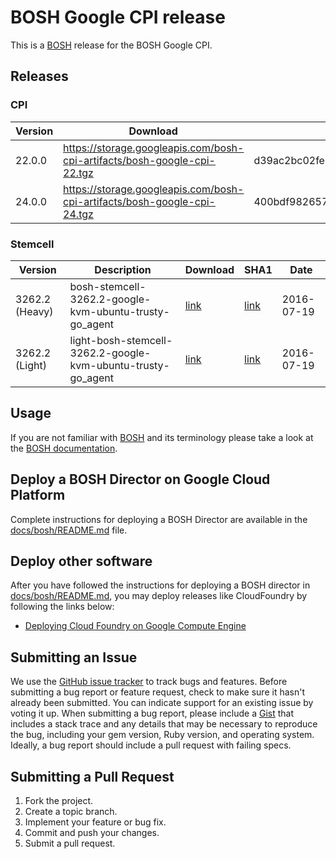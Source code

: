 # BOSH Google CPI release

This is a [BOSH](http://bosh.io/) release for the BOSH Google CPI.

## Releases
<!--The Releases section is automatically generated. Do not edit-->
### CPI

|Version   | Download   | SHA1  | Date   |
|---|---|---|---|
|22.0.0  | https://storage.googleapis.com/bosh-cpi-artifacts/bosh-google-cpi-22.tgz | d39ac2bc02fe5a2287c30e6c728729d2e68b8e1d | 2016-07-19 |
|24.0.0|https://storage.googleapis.com/bosh-cpi-artifacts/bosh-google-cpi-24.tgz|400bdf9826573c9a8923bbabbd4eaa0d676d35ca|2016-07-21|
[//]: # (new-cpi)

### Stemcell

|Version   | Description | Download   | SHA1  | Date  |
|---|---|---|---|---|
|3262.2 (Heavy)  | bosh-stemcell-3262.2-google-kvm-ubuntu-trusty-go_agent | [link](https://storage.googleapis.com/bosh-cpi-artifacts/bosh-stemcell-3262.2-google-kvm-ubuntu-trusty-go_agent.tgz) | [link](https://storage.googleapis.com/bosh-cpi-artifacts/bosh-stemcell-3262.2-google-kvm-ubuntu-trusty-go_agent.tgz.sha1) | 2016-07-19 |
|3262.2 (Light)  |  light-bosh-stemcell-3262.2-google-kvm-ubuntu-trusty-go_agent | [link](https://storage.googleapis.com/bosh-cpi-artifacts/light-bosh-stemcell-3262.2-google-kvm-ubuntu-trusty-go_agent.tgz) | [link](https://storage.googleapis.com/bosh-cpi-artifacts/light-bosh-stemcell-3262.2-google-kvm-ubuntu-trusty-go_agent.tgz.sha1) | 2016-07-19 |
[//]: # (new-stemcell)

## Usage
If you are not familiar with [BOSH](http://bosh.io/) and its terminology please take a look at the [BOSH documentation](http://bosh.io/docs).

## Deploy a BOSH Director on Google Cloud Platform
Complete instructions for deploying a BOSH Director are available in the [docs/bosh/README.md](docs/bosh/README.md) file.


## Deploy other software
After you have followed the instructions for deploying a BOSH director in [docs/bosh/README.md](docs/bosh/README.md), you may deploy releases like CloudFoundry by following the links below:

* [Deploying Cloud Foundry on Google Compute Engine](https://github.com/cloudfoundry-incubator/bosh-google-cpi-release/blob/master/docs/deploy_cf.md)

## Submitting an Issue
We use the [GitHub issue tracker](https://github.com/cloudfoundry-incubator/bosh-google-cpi-release/issues) to track bugs and features.
Before submitting a bug report or feature request, check to make sure it hasn't already been submitted. You can indicate
support for an existing issue by voting it up. When submitting a bug report, please include a
[Gist](http://gist.github.com/) that includes a stack trace and any details that may be necessary to reproduce the bug,
including your gem version, Ruby version, and operating system. Ideally, a bug report should include a pull request with
 failing specs.

## Submitting a Pull Request
1. Fork the project.
1. Create a topic branch.
1. Implement your feature or bug fix.
1. Commit and push your changes.
1. Submit a pull request.
